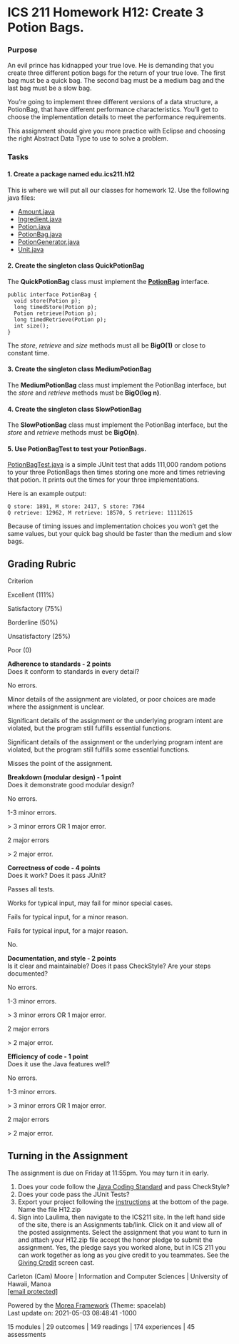 ICS 211 Homework H12: Create 3 Potion Bags.
===========================================

### Purpose

An evil prince has kidnapped your true love. He is demanding that you create three different potion bags for the return of your true love. The first bag must be a quick bag. The second bag must be a medium bag and the last bag must be a slow bag.

You’re going to implement three different versions of a data structure, a PotionBag, that have different performance characteristics. You’ll get to choose the implementation details to meet the performance requirements.

This assignment should give you more practice with Eclipse and choosing the right Abstract Data Type to use to solve a problem.

### Tasks

#### 1\. Create a package named edu.ics211.h12

This is where we will put all our classes for homework 12. Use the following java files:

*   [Amount.java](Amount.java)
*   [Ingredient.java](Ingredient.java)
*   [Potion.java](Potion.java)
*   [PotionBag.java](PotionBag.java)
*   [PotionGenerator.java](PotionGenerator.java)
*   [Unit.java](Unit.java)

#### 2\. Create the singleton class QuickPotionBag

The **QuickPotionBag** class must implement the **[PotionBag](PotionBag.java)** interface.

    public interface PotionBag {
      void store(Potion p);
      long timedStore(Potion p);
      Potion retrieve(Potion p);
      long timedRetrieve(Potion p);
      int size();
    }

The _store_, _retrieve_ and _size_ methods must all be **BigO(1)** or close to constant time.

#### 3\. Create the singleton class MediumPotionBag

The **MediumPotionBag** class must implement the PotionBag interface, but the _store_ and _retrieve_ methods must be **BigO(log n)**.

#### 4\. Create the singleton class SlowPotionBag

The **SlowPotionBag** class must implement the PotionBag interface, but the _store_ and _retrieve_ methods must be **BigO(n)**.

#### 5\. Use PotionBagTest to test your PotionBags.

[PotionBagTest.java](PotionBagTest.java) is a simple JUnit test that adds 111,000 random potions to your three PotionBags then times storing one more and times retrieving that potion. It prints out the times for your three implementations.

Here is an example output:

    Q store: 1891, M store: 2417, S store: 7364
    Q retrieve: 12962, M retrieve: 18570, S retrieve: 11112615
    

Because of timing issues and implementation choices you won’t get the same values, but your quick bag should be faster than the medium and slow bags.

Grading Rubric
--------------

Criterion

Excellent (111%)

Satisfactory (75%)

Borderline (50%)

Unsatisfactory (25%)

Poor (0)

**Adherence to standards - 2 points**  
Does it conform to standards in every detail?

No errors.

Minor details of the assignment are violated, or poor choices are made where the assignment is unclear.

Significant details of the assignment or the underlying program intent are violated, but the program still fulfills essential functions.

Significant details of the assignment or the underlying program intent are violated, but the program still fulfills some essential functions.

Misses the point of the assignment.

**Breakdown (modular design) - 1 point**  
Does it demonstrate good modular design?

No errors.

1-3 minor errors.

\> 3 minor errors OR 1 major error.

2 major errors

\> 2 major error.

**Correctness of code - 4 points**  
Does it work? Does it pass JUnit?

Passes all tests.

Works for typical input, may fail for minor special cases.

Fails for typical input, for a minor reason.

Fails for typical input, for a major reason.

No.

**Documentation, and style - 2 points**  
Is it clear and maintainable? Does it pass CheckStyle? Are your steps documented?

No errors.

1-3 minor errors.

\> 3 minor errors OR 1 major error.

2 major errors

\> 2 major error.

**Efficiency of code - 1 point**  
Does it use the Java features well?

No errors.

1-3 minor errors.

\> 3 minor errors OR 1 major error.

2 major errors

\> 2 major error.

Turning in the Assignment
-------------------------

The assignment is due on Friday at 11:55pm. You may turn it in early.

1.  Does your code follow the [Java Coding Standard](/morea/011.introduction/reading-java-coding-standard.html) and pass CheckStyle?
2.  Does your code pass the JUnit Tests?
3.  Export your project following the [instructions](../030.oop/experience-H02) at the bottom of the page. Name the file H12.zip
4.  Sign into Laulima, then navigate to the ICS211 site. In the left hand side of the site, there is an Assignments tab/link. Click on it and view all of the posted assignments. Select the assignment that you want to turn in and attach your H12.zip file accept the honor pledge to submit the assignment. Yes, the pledge says you worked alone, but in ICS 211 you can work together as long as you give credit to you teammates. See the [Giving Credit](/ics211s21/morea/010.introduction/sc-giving-credit.html) screen cast.

Carleton (Cam) Moore | Information and Computer Sciences | University of Hawaii, Manoa  
[\[email protected\]](/cdn-cgi/l/email-protection#dbb8b6b4b4a9be9bb3baacbab2b2f5bebfae)  

Powered by the [Morea Framework](https://morea-framework.github.io/) (Theme: spacelab)  
Last update on: 2021-05-03 08:48:41 -1000

15 modules | 29 outcomes | 149 readings | 174 experiences | 45 assessments
